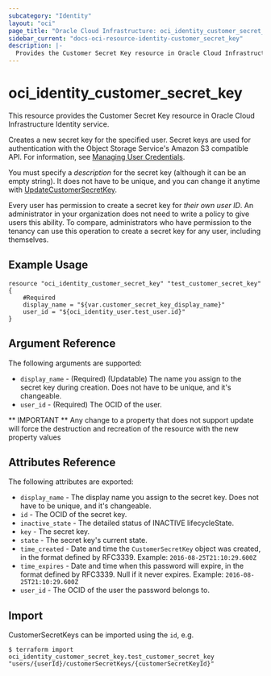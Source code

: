 ```yaml
---
subcategory: "Identity"
layout: "oci"
page_title: "Oracle Cloud Infrastructure: oci_identity_customer_secret_key"
sidebar_current: "docs-oci-resource-identity-customer_secret_key"
description: |-
  Provides the Customer Secret Key resource in Oracle Cloud Infrastructure Identity service
---
```


# oci_identity_customer_secret_key
This resource provides the Customer Secret Key resource in Oracle Cloud Infrastructure Identity service.

Creates a new secret key for the specified user. Secret keys are used for authentication with the Object Storage Service's Amazon S3
compatible API. For information, see
[Managing User Credentials](https://docs.cloud.oracle.com/iaas/Content/Identity/Tasks/managingcredentials.htm).

You must specify a *description* for the secret key (although it can be an empty string). It does not
have to be unique, and you can change it anytime with
[UpdateCustomerSecretKey](https://docs.cloud.oracle.com/iaas/api/#/en/identity/20160918/CustomerSecretKeySummary/UpdateCustomerSecretKey).

Every user has permission to create a secret key for *their own user ID*. An administrator in your organization
does not need to write a policy to give users this ability. To compare, administrators who have permission to the
tenancy can use this operation to create a secret key for any user, including themselves.


## Example Usage

```hcl
resource "oci_identity_customer_secret_key" "test_customer_secret_key" {
	#Required
	display_name = "${var.customer_secret_key_display_name}"
	user_id = "${oci_identity_user.test_user.id}"
}
```

## Argument Reference

The following arguments are supported:

* `display_name` - (Required) (Updatable) The name you assign to the secret key during creation. Does not have to be unique, and it's changeable. 
* `user_id` - (Required) The OCID of the user.


** IMPORTANT **
Any change to a property that does not support update will force the destruction and recreation of the resource with the new property values

## Attributes Reference

The following attributes are exported:

* `display_name` - The display name you assign to the secret key. Does not have to be unique, and it's changeable.
* `id` - The OCID of the secret key.
* `inactive_state` - The detailed status of INACTIVE lifecycleState.
* `key` - The secret key. 
* `state` - The secret key's current state.
* `time_created` - Date and time the `CustomerSecretKey` object was created, in the format defined by RFC3339.  Example: `2016-08-25T21:10:29.600Z` 
* `time_expires` - Date and time when this password will expire, in the format defined by RFC3339. Null if it never expires.  Example: `2016-08-25T21:10:29.600Z` 
* `user_id` - The OCID of the user the password belongs to.

## Import

CustomerSecretKeys can be imported using the `id`, e.g.

```
$ terraform import oci_identity_customer_secret_key.test_customer_secret_key "users/{userId}/customerSecretKeys/{customerSecretKeyId}" 
```

